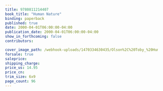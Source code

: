 ```yaml
---
title: 9780811214407
book_title: "Human Nature"
binding: paperback
published: true
date: 2000-04-01T06:00:00-04:00
publication_date: 2000-04-01T06:00:00-04:00
show_in_forthcoming: false
contributors:

cover_image_path: /webhook-uploads/1470334630435/Olson%2C%20Toby_%20Human%20Nature.jpg
forsale: true
saleprice:
shipping_charge:
price_us: 14.95
price_cn:
trim_size: 6x9
page_count: 96
---
```


